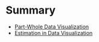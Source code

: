 # Summary

- [Part-Whole Data Visualization](./partWhole.md)
- [Estimation in Data Visualization](./estimation.md)
